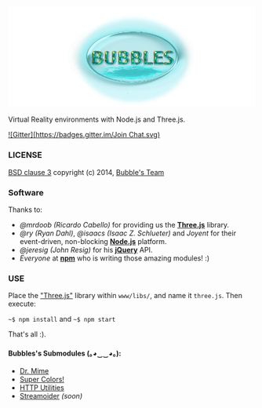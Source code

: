 ![bubbles logo](bubbles.png)

Virtual Reality environments with Node.js and Three.js.

[![Gitter](https://badges.gitter.im/Join Chat.svg)](https://gitter.im/SametSisartenep/bubbles?utm_source=badge&utm_medium=badge&utm_campaign=pr-badge&utm_content=badge)

### LICENSE

[BSD clause 3](LICENSE) copyright (c) 2014, [Bubble's Team](CONTRIBUTORS.md)

### Software

Thanks to:
- _@mrdoob (Ricardo Cabello)_ for providing us the [**Three.js**](http://threejs.org) library.
- _@ry (Ryan Dahl)_, _@isaacs (Isaac Z. Schlueter)_ and _Joyent_ for their event-driven, non-blocking [**Node.js**](http://nodejs.org) platform.
- _@jeresig (John Resig)_ for his [**jQuery**](http://jquery.com) API.
- _Everyone_ at [**npm**](http://npmjs.org) who is writing those amazing modules! :)

### USE
Place the ["Three.js"](http://github.com/mrdoob/three.js/zipball/master) library within `www/libs/`, and name it `three.js`. Then execute:

  `~$ npm install`
and
  `~$ npm start`

That's all :).

#### Bubbles's Submodules (｡◕‿‿◕｡):
- [Dr. Mime](https://github.com/SametSisartenep/dr-mime)
- [Super Colors!](https://github.com/SametSisartenep/super-colors)
- [HTTP Utilities](https://github.com/SametSisartenep/http-utilities)
- [Streamoider](https://github.com/SametSisartenep/streamoider) _(soon)_
